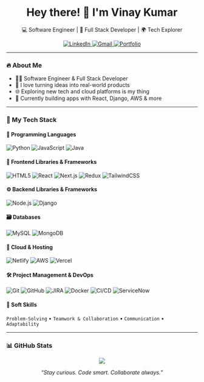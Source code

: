 <h1 align="center">Hey there! 👋 I'm Vinay Kumar</h1>
<p align="center">💻 Software Engineer | 🚀 Full Stack Developer | 🌍 Tech Explorer</p>

<p align="center">
  <a href="https://www.linkedin.com/in/vinay-kumar99/" target="_blank">
    <img alt="LinkedIn" src="https://img.shields.io/badge/LinkedIn-0A66C2?style=for-the-badge&logo=linkedin&logoColor=white" />
  </a>
  <a href="mailto:Vinaykumar100799@gmail.com">
    <img alt="Gmail" src="https://img.shields.io/badge/Gmail-EA4335?style=for-the-badge&logo=gmail&logoColor=white" />
  </a>
  <a href="https://vinny999.vercel.app)" target="_blank">
    <img alt="Portfolio" src="https://img.shields.io/badge/Portfolio-000000?style=for-the-badge&logo=vercel&logoColor=white" />
  </a>
</p>

---

### 🔥 About Me

- 🧑‍💻 Software Engineer & Full Stack Developer  
- 🔨 I love turning ideas into real-world products 
- 🌐 Exploring new tech and cloud platforms is my thing  
- 🎯 Currently building apps with React, Django, AWS & more  

---

### 🧰 My Tech Stack

#### 🧠 Programming Languages

![Python](https://img.shields.io/badge/-Python-3776AB?style=for-the-badge&logo=python&logoColor=white)
![JavaScript](https://img.shields.io/badge/-JavaScript-F7DF1E?style=for-the-badge&logo=javascript&logoColor=black)
![Java](https://img.shields.io/badge/-Java-007396?style=for-the-badge&logo=java&logoColor=white)

#### 🎨 Frontend Libraries & Frameworks

![HTML5](https://img.shields.io/badge/-HTML5-E34F26?style=for-the-badge&logo=html5&logoColor=white)
![React](https://img.shields.io/badge/-React-61DAFB?style=for-the-badge&logo=react&logoColor=black)
![Next.js](https://img.shields.io/badge/-Next.js-000000?style=for-the-badge&logo=nextdotjs&logoColor=white)
![Redux](https://img.shields.io/badge/-Redux-764ABC?style=for-the-badge&logo=redux&logoColor=white)
![TailwindCSS](https://img.shields.io/badge/-TailwindCSS-06B6D4?style=for-the-badge&logo=tailwindcss&logoColor=white)

#### ⚙️ Backend Libraries & Frameworks

![Node.js](https://img.shields.io/badge/-Node.js-339933?style=for-the-badge&logo=node.js&logoColor=white)
![Django](https://img.shields.io/badge/-Django-092E20?style=for-the-badge&logo=django&logoColor=white)

#### 🗃️ Databases

![MySQL](https://img.shields.io/badge/-MySQL-4479A1?style=for-the-badge&logo=mysql&logoColor=white)
![MongoDB](https://img.shields.io/badge/-MongoDB-47A248?style=for-the-badge&logo=mongodb&logoColor=white)

#### 🚀 Cloud & Hosting

![Netlify](https://img.shields.io/badge/-Netlify-00C7B7?style=for-the-badge&logo=netlify&logoColor=white)
![AWS](https://img.shields.io/badge/-AWS-232F3E?style=for-the-badge&logo=amazonaws&logoColor=white)
![Vercel](https://img.shields.io/badge/-Vercel-000000?style=for-the-badge&logo=vercel&logoColor=white)

#### 🛠️ Project Management & DevOps

![Git](https://img.shields.io/badge/-Git-F05032?style=for-the-badge&logo=git&logoColor=white)
![GitHub](https://img.shields.io/badge/-GitHub-181717?style=for-the-badge&logo=github&logoColor=white)
![JIRA](https://img.shields.io/badge/-JIRA-0052CC?style=for-the-badge&logo=jira&logoColor=white)
![Docker](https://img.shields.io/badge/-Docker-2496ED?style=for-the-badge&logo=docker&logoColor=white)
![CI/CD](https://img.shields.io/badge/-CI%2FCD-0A0A0A?style=for-the-badge&logo=githubactions&logoColor=white)
![ServiceNow](https://img.shields.io/badge/-ServiceNow-00C7B7?style=for-the-badge&logo=servicenow&logoColor=white)

#### 💬 Soft Skills

`Problem-Solving` • `Teamwork & Collaboration` • `Communication` • `Adaptability`

---

### 📊 GitHub Stats

<p align="center">
  <img src="https://github-readme-stats.vercel.app/api/top-langs/?username=Vinny0999&layout=compact&theme=radical" />
</p>


<p align="center"><i>“Stay curious. Code smart. Collaborate always.”</i></p>
